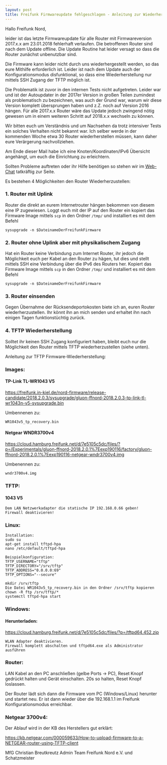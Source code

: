```yaml
---
layout: post
title: Freifunk Firmwareupdate fehlgeschlagen - Anleitung zur Wiederherstellung
---
```


Hallo Freifunk Nord,


leider ist das letzte Firmwareupdate für alle Router mit Firmwareversion 2017.x.x am 23.01.2018 fehlerhaft verlaufen. Die betroffenen Router sind nach dem Update offline. Die Update Routine hat leider versagt so dass die Router zunächst unbenutzbar sind.

Die Firmware kann leider nicht durch uns wiederhergestellt werden, so das eure Mithilfe erforderlich ist. Leider ist nach dem Update auch der Konfigurationsmodus disfunktional, so dass eine Wiederherstellung nur mittels SSH Zugang der TFTP möglich ist.

Die Problematik ist zuvor in den internen Tests nicht aufgetreten. Leider war und ist der Autoupdater in der 2017er Version in großen Teilen zumindest als problematisch zu bezeichnen, was auch der Grund war, warum wir diese Version komplett übersprungen haben und z.Z. noch auf Version 2016 hängen. Für alle 2017.x.x Router wäre das Update jedoch zwingend nötig gewesen um in einem weiteren Schritt auf 2018.x.x wechseln zu können.

Wir bitten euch um Verständnis und um Nachsehen da trotz intensiver Tests ein solches Verhalten nicht bekannt war. Ich selber werde in der kommenden Woche etwa 30 Router wiederherstellen müssen, kann daher eure Verärgerung nachvollziehen.

Am Ende dieser Mail habe ich eine Knoten/Koordinaten/IPv6 Übersicht angehängt, um euch die Einrichtung zu erleichtern.

Sollten Probleme auftreten oder ihr Hilfe benötigen so stehen wir im <a href="https://riot.eclabs.de/#/room/#freifunk-nord:matrix.eclabs.de">Web-Chat</a> tatkräftig zur Seite.


Es bestehen 4 Möglichkeiten den Router Wiederherzustellen:


### 1. Router mit Uplink

Router die direkt an eurem Internetrouter hängen bekommen von diesem eine IP zugewiesen. Loggt euch mit der IP auf den Router ein kopiert das Firmware Image mittels `scp` in den Ordner `/tmp/` und installiert es mit dem Befehl

    sysupgrade -n $DateinameDerFreifunkFirmware


### 2. Router ohne Uplink aber mit physikalischem Zugang

Hat ein Router keine Verbindung zum Internet Router, ihr jedoch die Möglichkeit euch per Kabel an den Router zu hägen, tut dies und stellt mittels SSH eine Verbindung über die IPv6 des Routers her. Kopiert das Firmware Image mittels `scp` in den Ordner `/tmp/` und installiert es mit dem Befehl

    sysupgrade -n $DateinameDerFreifunkFirmware


### 3. Router einsenden

Gegen Übernahme der Rücksendeportokosten biete ich an, euren Router wiederherzustellen. Ihr könnt ihn an mich senden und erhaltet ihn nach einigen Tagen funktionstüchtig zurück.


### 4. TFTP Wiederherstellung

Solltet ihr keinen SSH Zugang konfiguriert haben, bleibt euch nur die Möglichkeit den Router mittels TFTP wiederherzustellen (siehe unten).


Anleitung zur TFTP Firmware-Wiederherstellung:


### Images:

#### TP-Link TL-WR1043 V5

<a href="https://freifunk.in-kiel.de/nord-firmware/release-candidate/2018.2.0.3/sysupgrade/gluon-ffnord-2018.2.0.3-tp-link-tl-wr1043n-v5-sysupgrade.bin">https://freifunk.in-kiel.de/nord-firmware/release-candidate/2018.2.0.3/sysupgrade/gluon-ffnord-2018.2.0.3-tp-link-tl-wr1043n-v5-sysupgrade.bin</a>

Umbennenen zu:

    WR1043v5_tp_recovery.bin


#### Netgear WNDR3700v4

<a href="https://cloud.hamburg.freifunk.net/d/7e5105c5dc/files/?p=/Experimentals/gluon-ffnord-2018.2.0.1%7Eexp190116/factory/gluon-ffnord-2018.2.0.1%7Eexp190116-netgear-wndr3700v4.img">https://cloud.hamburg.freifunk.net/d/7e5105c5dc/files/?p=/Experimentals/gluon-ffnord-2018.2.0.1%7Eexp190116/factory/gluon-ffnord-2018.2.0.1%7Eexp190116-netgear-wndr3700v4.img</a>

Umbenennen zu:

    wndr3700v4.img


### TFTP:

#### 1043 V5

    Dem LAN Netzwerkadapter die statische IP 192.168.0.66 geben!
    Firewall deaktivieren!

### Linux:

    Installation:
    sudo su
    apt-get install tftpd-hpa
    nano /etc/default/tftpd-hpa

    Beispielkonfiguration:
    TFTP_USERNAME="tftp"
    TFTP_DIRECTORY="/srv/tftp"
    TFTP_ADDRESS="0.0.0.0:69"
    TFTP_OPTIONS="--secure"

    mkdir /srv/tftp
    Die Datei WR1043v5_tp_recovery.bin in den Ordner /srv/tftp kopieren
    chown -R ftp /srv/tftp/*
    systemctl tftpd-hpa start

### Windows:

#### Herunterladen:

<a href="https://cloud.hamburg.freifunk.net/d/7e5105c5dc/files/?p=/tftpd64.452.zip">https://cloud.hamburg.freifunk.net/d/7e5105c5dc/files/?p=/tftpd64.452.zip</a>

    WLAN Adapter deaktivieren.
    Firewall komplett abschalten und tftpd64.exe als Administrator ausführen


### Router:

LAN Kabel an den PC anschließen (gelbe Ports -> PC), Reset Knopf gedrückt halten und Gerät einschalten. 20s so halten, Reset Knopf loslassen.

Der Router lädt sich dann die Firmware vom PC (Windows/Linux) herunter und startet neu. Er ist dann wieder über die 192.168.1.1 im Freifunk Konfigurationsmodus erreichbar.


### Netgear 3700v4:

Der Ablauf wird in der KB des Herstellers gut erklärt:

<a href="https://kb.netgear.com/000059633/How-to-upload-firmware-to-a-NETGEAR-router-using-TFTP-client">https://kb.netgear.com/000059633/How-to-upload-firmware-to-a-NETGEAR-router-using-TFTP-client</a>

MfG
Christian Breutkreutz
Admin Team Freifunk Nord e.V. und Schatzmeister
